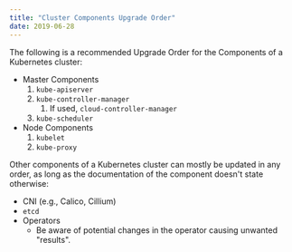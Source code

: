 ```yaml
---
title: "Cluster Components Upgrade Order"
date: 2019-06-28
---
```


The following is a recommended Upgrade Order for the Components of a Kubernetes cluster:

* Master Components
    1. `kube-apiserver`
    1. `kube-controller-manager`
        1. If used, `cloud-controller-manager`
    1. `kube-scheduler`
* Node Components
    1. `kubelet`
    1. `kube-proxy`

Other components of a Kubernetes cluster can mostly be updated in any order, as long as the documentation of the component doesn't state otherwise:

* CNI (e.g., Calico, Cillium)
* `etcd`
* Operators
  * Be aware of potential changes in the operator causing unwanted "results".
